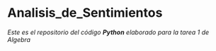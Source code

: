 # Analisis_de_Sentimientos
_Este es el repositorio del código **Python** elaborado para la tarea 1 de Algebra_
